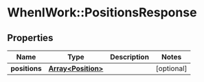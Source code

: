 # WhenIWork::PositionsResponse

## Properties
Name | Type | Description | Notes
------------ | ------------- | ------------- | -------------
**positions** | [**Array&lt;Position&gt;**](Position.md) |  | [optional] 


